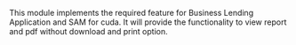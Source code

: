 This module implements the required feature for Business Lending Application and SAM for cuda. It will provide the functionality to view report and pdf without download and print option.